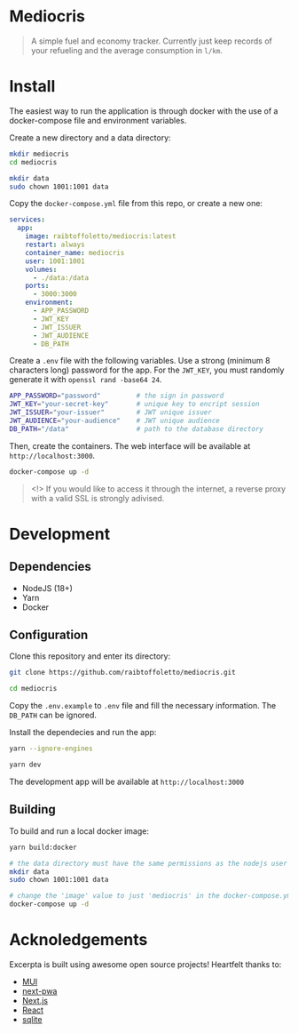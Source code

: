 # Mediocris

> A simple fuel and economy tracker. Currently just keep records of your refueling and the average consumption in `l/km`.

# Install

The easiest way to run the application is through docker with the use of a docker-compose file and environment variables.

Create a new directory and a data directory:

```bash
mkdir mediocris
cd mediocris

mkdir data
sudo chown 1001:1001 data
```

Copy the `docker-compose.yml` file from this repo, or create a new one:

```yaml
services:
  app:
    image: raibtoffoletto/mediocris:latest
    restart: always
    container_name: mediocris
    user: 1001:1001
    volumes:
      - ./data:/data
    ports:
      - 3000:3000
    environment:
      - APP_PASSWORD
      - JWT_KEY
      - JWT_ISSUER
      - JWT_AUDIENCE
      - DB_PATH
```

Create a `.env` file with the following variables.
Use a strong (minimum 8 characters long) password for the app.
For the `JWT_KEY`, you must randomly generate it with `openssl rand -base64 24`.

```bash
APP_PASSWORD="password"         # the sign in password
JWT_KEY="your-secret-key"       # unique key to encript session
JWT_ISSUER="your-issuer"        # JWT unique issuer
JWT_AUDIENCE="your-audience"    # JWT unique audience
DB_PATH="/data"                 # path to the database directory
```

Then, create the containers. The web interface will be available at `http://localhost:3000`.

```bash
docker-compose up -d
```

> <!> If you would like to access it through the internet, a reverse proxy with a valid SSL is strongly adivised.

# Development

## Dependencies

- NodeJS (18+)
- Yarn
- Docker

## Configuration

Clone this repository and enter its directory:

```bash
git clone https://github.com/raibtoffoletto/mediocris.git

cd mediocris
```

Copy the `.env.example` to `.env` file and fill the necessary information. The `DB_PATH` can be ignored.

Install the dependecies and run the app:

```bash
yarn --ignore-engines

yarn dev
```

The development app will be available at `http://localhost:3000`

## Building

To build and run a local docker image:

```bash
yarn build:docker

# the data directory must have the same permissions as the nodejs user in the docker container
mkdir data
sudo chown 1001:1001 data

# change the 'image' value to just 'mediocris' in the docker-compose.yml
docker-compose up -d
```

# Acknoledgements

Excerpta is built using awesome open source projects! Heartfelt thanks to:

- [MUI](https://mui.com/)
- [next-pwa](https://github.com/shadowwalker/next-pwa)
- [Next.js](https://nextjs.org/)
- [React](https://reactjs.org/)
- [sqlite](https://www.sqlite.org/)
